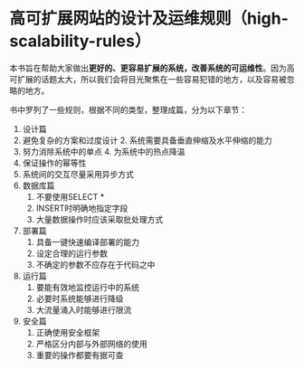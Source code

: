 # 高可扩展网站的设计及运维规则（high-scalability-rules）

本书旨在帮助大家做出**更好的、更容易扩展的系统，改善系统的可运维性**。因为高可扩展的话题太大，所以我们会将目光聚焦在一些容易犯错的地方，以及容易被忽略的地方。

书中罗列了一些规则，根据不同的类型，整理成篇，分为以下章节：

1. 设计篇
  1. 避免复杂的方案和过度设计
	2. 系统需要具备垂直伸缩及水平伸缩的能力
  3. 努力消除系统中的单点
	4. 为系统中的热点降温
  5. 保证操作的幂等性
  6. 系统间的交互尽量采用异步方式
2. 数据库篇
	1. 不要使用SELECT *
	2. INSERT时明确地指定字段
	3. 大量数据操作时应该采取批处理方式
3. 部署篇
	1. 具备一键快速编译部署的能力
	2. 设定合理的运行参数
	3. 不确定的参数不应存在于代码之中
4. 运行篇
	1. 要能有效地监控运行中的系统
	2. 必要时系统能够进行降级
	3. 大流量涌入时能够进行限流
5. 安全篇
	1. 正确使用安全框架
	2. 严格区分内部与外部网络的使用
	3. 重要的操作都要有据可查